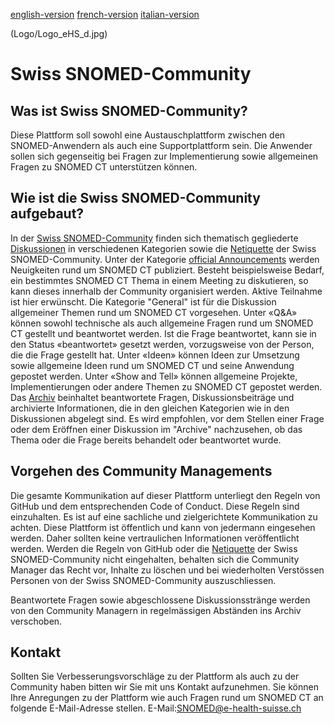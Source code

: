 [english-version](https://github.com/ehealthsuisse/Snomed-Community/blob/main/README_EN.md)
[french-version](https://github.com/ehealthsuisse/Snomed-Community/blob/main/README_FR.md)
[italian-version](https://github.com/ehealthsuisse/Snomed-Community/blob/main/README_IT.md)

(Logo/Logo_eHS_d.jpg)

# Swiss SNOMED-Community

## Was ist Swiss SNOMED-Community?
Diese Plattform soll sowohl eine Austauschplattform zwischen den SNOMED-Anwendern als auch eine Supportplattform sein. Die Anwender sollen sich gegenseitig bei Fragen zur Implementierung sowie allgemeinen Fragen zu SNOMED CT unterstützen können.

## Wie ist die Swiss SNOMED-Community aufgebaut?
In der [Swiss SNOMED-Community](https://github.com/ehealthsuisse/Swiss-SNOMED-Community/blob/main/README.md) finden sich thematisch gegliederte [Diskussionen](https://github.com/ehealthsuisse/Swiss-SNOMED-Community/discussions) in verschiedenen Kategorien sowie die [Netiquette](https://github.com/ehealthsuisse/Swiss-SNOMED-Community/blob/main/NettiquetDeutsch.md) der Swiss SNOMED-Community. 
Unter der Kategorie [official Announcements](https://github.com/ehealthsuisse/Swiss-SNOMED-Community/discussions/categories/announcements) werden Neuigkeiten rund um SNOMED CT publiziert. Besteht beispielsweise Bedarf, ein bestimmtes SNOMED CT Thema in einem Meeting zu diskutieren, so kann dieses innerhalb der Community organisiert werden. Aktive Teilnahme ist hier erwünscht.
Die Kategorie "General" ist für die Diskussion allgemeiner Themen rund um SNOMED CT vorgesehen. 
Unter «Q&A» können sowohl technische als auch allgemeine Fragen rund um SNOMED CT gestellt und beantwortet werden. Ist die Frage beantwortet, kann sie in den Status «beantwortet» gesetzt werden, vorzugsweise von der Person, die die Frage gestellt hat.
Unter «Ideen» können Ideen zur Umsetzung sowie allgemeine Ideen rund um SNOMED CT und seine Anwendung gepostet werden. 
Unter «Show and Tell» können allgemeine Projekte, Implementierungen oder andere Themen zu SNOMED CT gepostet werden. Das [Archiv](https://github.com/ehealthsuisse/Archiv/discussions) beinhaltet beantwortete Fragen, Diskussionsbeiträge und archivierte Informationen, die in den gleichen Kategorien wie in den Diskussionen abgelegt sind. Es wird empfohlen, vor dem Stellen einer Frage oder dem Eröffnen einer Diskussion im "Archive" nachzusehen, ob das Thema oder die Frage bereits behandelt oder beantwortet wurde.

## Vorgehen des Community Managements
Die gesamte Kommunikation auf dieser Plattform unterliegt den Regeln von GitHub und dem entsprechenden Code of Conduct. Diese Regeln sind einzuhalten. Es ist auf eine sachliche und zielgerichtete Kommunikation zu achten. Diese Plattform ist öffentlich und kann von jedermann eingesehen werden. Daher sollten keine vertraulichen Informationen veröffentlicht werden.
Werden die Regeln von GitHub oder die [Netiquette](https://github.com/ehealthsuisse/Swiss-SNOMED-Community/blob/main/NettiquetDeutsch.md) der Swiss SNOMED-Community nicht eingehalten, behalten sich die Community Manager das Recht vor, Inhalte zu löschen und bei wiederholten Verstössen Personen von der Swiss SNOMED-Community auszuschliessen.

Beantwortete Fragen sowie abgeschlossene Diskussionsstränge werden von den Community Managern in regelmässigen Abständen ins Archiv verschoben.

## Kontakt
Sollten Sie Verbesserungsvorschläge zu der Plattform als auch zu der Community haben bitten wir Sie mit uns Kontakt aufzunehmen. Sie können Ihre Anregungen zu der Plattform wie auch Fragen rund um SNOMED CT an folgende E-Mail-Adresse stellen. 
E-Mail:SNOMED@e-health-suisse.ch
